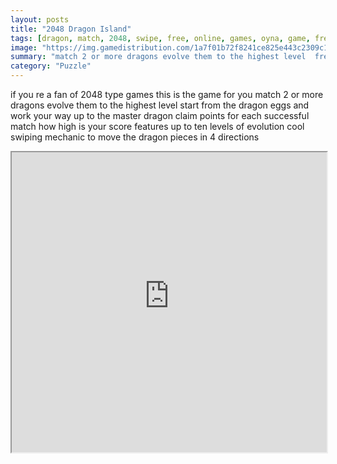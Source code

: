 ```yaml
---
layout: posts
title: "2048 Dragon Island"
tags: [dragon, match, 2048, swipe, free, online, games, oyna, game, free, games, play, play, games]
image: "https://img.gamedistribution.com/1a7f01b72f8241ce825e443c2309c1ff-1280x550.jpeg"
summary: "match 2 or more dragons evolve them to the highest level  free online games oyna game free games play play games"
category: "Puzzle"
---
```


if you re a fan of 2048 type games this is the game for you match 2 or more dragons evolve them to the highest level start from the dragon eggs and work your way up to the master dragon claim points for each successful match how high is your score features up to ten levels of evolution cool swiping mechanic to move the dragon pieces in 4 directions

<iframe width="100%" height="480px;" src="https://html5.gamedistribution.com/1a7f01b72f8241ce825e443c2309c1ff/"></iframe>